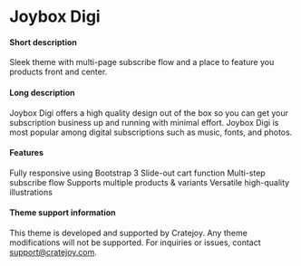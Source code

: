 Joybox Digi
===============

#### Short description
Sleek theme with multi-page subscribe flow and a place to feature you
products front and center. 

#### Long description
 Joybox Digi offers a high quality design out of the box so you can get
 your subscription business up and running with minimal effort. Joybox
 Digi is most popular among digital subscriptions such as music, fonts,
 and photos.

#### Features
Fully responsive using Bootstrap 3
Slide-out cart function
Multi-step subscribe flow
Supports multiple products & variants
Versatile high-quality illustrations 

#### Theme support information
This theme is developed and supported by Cratejoy. Any theme
modifications will not be supported. For inquiries or issues, contact
support@cratejoy.com.
